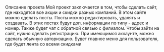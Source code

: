 Описание проекта
Мой проект заключается в том, чтобы сделать сайт, где находятся все акции и скидки разных компаний. В
этом сайте можно сделать посты. Посты можно редактировать, удалять и создавать. В этих постах будут доп. информации по типу - адрес и номер. Также будет чат с обратной связью с филиалом.
Чтобы зайти на сайт, нужно сделать регистрацию. При имеющимся аккаунте, можно сделать обычную авторизацию.
Будет главное меню для пользователя, где будет лента со всеми скидками
